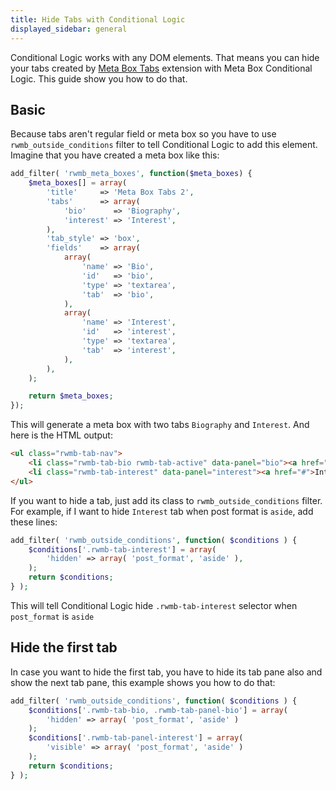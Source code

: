 ```yaml
---
title: Hide Tabs with Conditional Logic
displayed_sidebar: general
---
```


Conditional Logic works with any DOM elements. That means you can hide your tabs created by [Meta Box Tabs](/extensions/meta-box-tabs/) extension with Meta Box Conditional Logic. This guide show you how to do that.

## Basic

Because tabs aren't regular field or meta box so you have to use `rwmb_outside_conditions` filter to tell Conditional Logic to add this element. Imagine that you have created a meta box like this:

```php
add_filter( 'rwmb_meta_boxes', function($meta_boxes) {
    $meta_boxes[] = array(
        'title'     => 'Meta Box Tabs 2',
        'tabs'      => array(
            'bio'      => 'Biography',
            'interest' => 'Interest',
        ),
        'tab_style' => 'box',
        'fields'    => array(
            array(
                'name' => 'Bio',
                'id'   => 'bio',
                'type' => 'textarea',
                'tab'  => 'bio',
            ),
            array(
                'name' => 'Interest',
                'id'   => 'interest',
                'type' => 'textarea',
                'tab'  => 'interest',
            ),
        ),
    );

    return $meta_boxes;
});
```

This will generate a meta box with two tabs `Biography` and `Interest`. And here is the HTML output:

```html
<ul class="rwmb-tab-nav">
    <li class="rwmb-tab-bio rwmb-tab-active" data-panel="bio"><a href="#">Biography</a></li>
    <li class="rwmb-tab-interest" data-panel="interest"><a href="#">Interest</a></li>
</ul>
```

If you want to hide a tab, just add its class to `rwmb_outside_conditions` filter. For example, if I want to hide `Interest` tab when post format is `aside`, add these lines:

```php
add_filter( 'rwmb_outside_conditions', function( $conditions ) {
    $conditions['.rwmb-tab-interest'] = array(
        'hidden' => array( 'post_format', 'aside' ),
    );
    return $conditions;
} );
```

This will tell Conditional Logic hide `.rwmb-tab-interest` selector when `post_format` is `aside`

## Hide the first tab

In case you want to hide the first tab, you have to hide its tab pane also and show the next tab pane, this example shows you how to do that:

```php
add_filter( 'rwmb_outside_conditions', function( $conditions ) {
    $conditions['.rwmb-tab-bio, .rwmb-tab-panel-bio'] = array(
        'hidden' => array( 'post_format', 'aside' )
    );
    $conditions['.rwmb-tab-panel-interest'] = array(
        'visible' => array( 'post_format', 'aside' )
    );
    return $conditions;
} );
```
